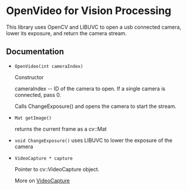 # **OpenVideo for Vision Processing**

This library uses OpenCV and LIBUVC to open a usb connected camera, lower its exposure, and return the camera stream.

## **Documentation**

- ```OpenVideo(int cameraIndex)```

   Constructor 
   
   cameraIndex -- ID of the camera to open. If a single camera is connected, pass 0.
   
   Calls ChangeExposure() and opens the camera to start the stream.

- ```Mat getImage()```

   returns the current frame as a cv::Mat

- ```void ChangeExposure()```
   uses LIBUVC to lower the exposure of the camera
   
- ```VideoCapture * capture```

   Pointer to cv::VideoCapture object.

   More on [VideoCapture](https://docs.opencv.org/3.1.0/d8/dfe/classcv_1_1VideoCapture.html)










